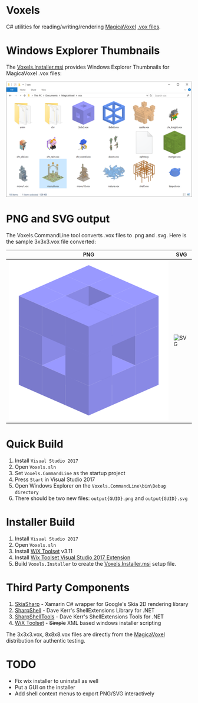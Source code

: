 # Voxels

C# utilities for reading/writing/rendering [MagicaVoxel](https://ephtracy.github.io/) [.vox files](https://github.com/ephtracy/voxel-model/blob/master/MagicaVoxel-file-format-vox.txt).

# Windows Explorer Thumbnails

The [Voxels.Installer.msi](https://github.com/Arlorean/Voxels/releases/download/v1.0.0.2/Voxels.Installer.msi) provides Windows Explorer Thumbnails for MagicaVoxel .vox files:

![Windows Explorer Thumbnails](Voxels.Website/WindowsExplorer.png)

# PNG and SVG output

The Voxels.CommandLine tool converts .vox files to .png and .svg. Here is the sample 3x3x3.vox file converted:

PNG             |  SVG
----------------|-------------------------
![PNG](Voxels.Website/3x3x3.png)  |  ![SVG](https://cdn.rawgit.com/Arlorean/Voxels/3f990345/Voxels.Website/3x3x3.svg)

# Quick Build

1. Install ``Visual Studio 2017``
1. Open ``Voxels.sln``
1. Set ``Voxels.CommandLine`` as the startup project
1. Press ``Start`` in Visual Studio 2017
1. Open Windows Explorer on the ``Voxels.CommandLine\bin\Debug directory``
1. There should be two new files: ``output{GUID}.png`` and ``output{GUID}.svg``

# Installer Build

1. Install ``Visual Studio 2017``
1. Open ``Voxels.sln``
1. Install [WiX Toolset](http://wixtoolset.org/) v3.11
1. Install [Wix Toolset Visual Studio 2017 Extension](https://marketplace.visualstudio.com/items?itemName=RobMensching.WixToolsetVisualStudio2017Extension)
1. Build ``Voxels.Installer`` to create the [Voxels.Installer.msi](https://github.com/Arlorean/Voxels/releases/download/v1.0.0.2/Voxels.Installer.msi) setup file. 

# Third Party Components

1. [SkiaSharp](https://github.com/mono/SkiaSharp) - Xamarin C# wrapper for Google's Skia 2D rendering library
1. [SharpShell](https://github.com/dwmkerr/sharpshell) - Dave Kerr's ShellExtensions Library for .NET
1. [SharpShellTools](https://github.com/dwmkerr/sharpshell) - Dave Kerr's ShellExtensions Tools for .NET
1. [WiX Toolset](http://wixtoolset.org/) - ~~Simple~~ XML based windows installer scripting

The 3x3x3.vox, 8x8x8.vox files are directly from the [MagicaVoxel](https://ephtracy.github.io/) distribution for authentic testing.

# TODO

* Fix wix installer to uninstall as well
* Put a GUI on the installer
* Add shell context menus to export PNG/SVG interactively 
